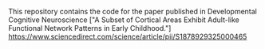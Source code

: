 This repository contains the code for the paper published in Developmental Cognitive Neuroscience ["A Subset of Cortical Areas Exhibit Adult-like Functional Network Patterns in Early Childhood."] <https://www.sciencedirect.com/science/article/pii/S1878929325000465>
